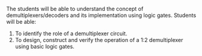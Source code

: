 


The students will be able to understand the concept of demultiplexers/decoders and its implementation using logic gates.
Students will be able:
1.	To identify the role of a demultiplexer circuit.
2.	To design, construct and verify the operation of a 1:2 demultiplexer using basic logic gates.
